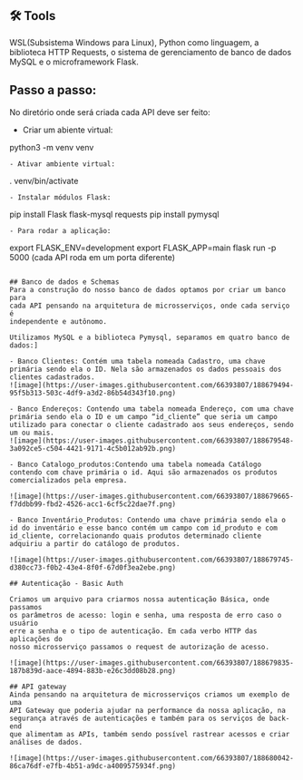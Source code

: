 
## 🛠 Tools

WSL(Subsistema Windows para Linux), Python como linguagem, a biblioteca
HTTP Requests, o sistema de gerenciamento de banco de dados MySQL e o
microframework Flask.

## Passo a passo:
No diretório onde será criada cada API deve ser feito:
- Criar um abiente virtual:

python3 -m venv venv
```
- Ativar ambiente virtual:
```
. venv/bin/activate
```
- Instalar módulos Flask:
```
pip install Flask flask-mysql requests
pip install pymysql
```
- Para rodar a aplicação:
```
export FLASK_ENV=development
export FLASK_APP=main
flask run -p 5000 (cada API roda em um porta diferente)
```

## Banco de dados e Schemas
Para a construção do nosso banco de dados optamos por criar um banco para
cada API pensando na arquitetura de microsserviços, onde cada serviço é
independente e autônomo.

Utilizamos MySQL e a biblioteca Pymysql, separamos em quatro banco de
dados:]

- Banco Clientes: Contém uma tabela nomeada Cadastro, uma chave primária sendo ela o ID. Nela são armazenados os dados pessoais dos clientes cadastrados.
![image](https://user-images.githubusercontent.com/66393807/188679494-95f5b313-503c-4df9-a3d2-86b54d343f10.png)

- Banco Endereços: Contendo uma tabela nomeada Endereço, com uma chave primária sendo ela o ID e um campo “id_cliente” que seria um campo utilizado para conectar o cliente cadastrado aos seus endereços, sendo um ou mais.
![image](https://user-images.githubusercontent.com/66393807/188679548-3a092ce5-c504-4421-9171-4c5b012ab92b.png)

- Banco Catalogo_produtos:Contendo uma tabela nomeada Catálogo contendo com chave primária o id. Aqui são armazenados os produtos comercializados pela empresa.

![image](https://user-images.githubusercontent.com/66393807/188679665-f7ddbb99-fbd2-4526-acc1-6cf5c22dae7f.png)

- Banco Inventário_Produtos: Contendo uma chave primária sendo ela o id do inventário e esse banco contém um campo com id_produto e com id_cliente, correlacionando quais produtos determinado cliente adquiriu a partir do catálogo de produtos.

![image](https://user-images.githubusercontent.com/66393807/188679745-d380cc73-f0b2-43e4-8f0f-67d0f3ea2ebe.png)

## Autenticação - Basic Auth

Criamos um arquivo para criarmos nossa autenticação Básica, onde passamos
os parâmetros de acesso: login e senha, uma resposta de erro caso o usuário
erre a senha e o tipo de autenticação. Em cada verbo HTTP das aplicações do
nosso microsserviço passamos o request de autorização de acesso.

![image](https://user-images.githubusercontent.com/66393807/188679835-187b839d-aace-4894-883b-e26c3dd08b28.png)

## API gateway
Ainda pensando na arquitetura de microsserviços criamos um exemplo de uma
API Gateway que poderia ajudar na performance da nossa aplicação, na
segurança através de autenticações e também para os serviços de back-end
que alimentam as APIs, também sendo possível rastrear acessos e criar
análises de dados.

![image](https://user-images.githubusercontent.com/66393807/188680042-86ca76df-e7fb-4b51-a9dc-a4009575934f.png)